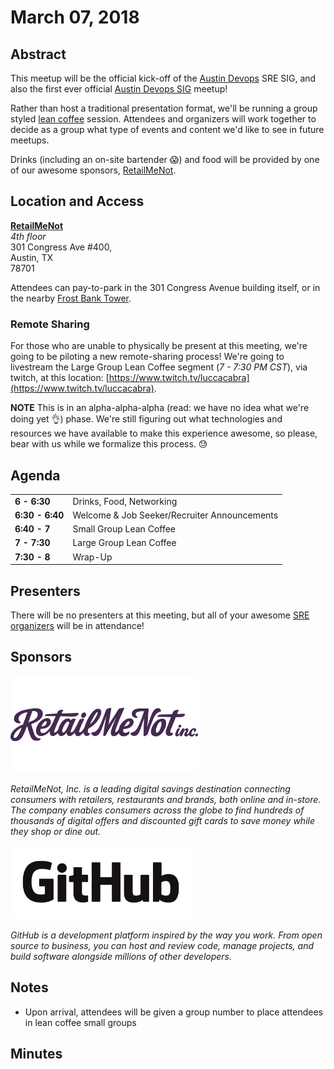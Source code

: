 # March 07, 2018

## Abstract
This meetup will be the official kick-off of the [Austin Devops](https://www.meetup.com/austin-devops) SRE SIG, and also the first ever official [Austin Devops SIG](https://github.com/Austin-Devops/community/tree/master/sigs) meetup!

Rather than host a traditional presentation format, we'll be running a group styled [lean coffee](http://leancoffee.org/) session. Attendees and organizers will work together to decide as a group what type of events and content we'd like to see in future meetups.

Drinks (including an on-site bartender :scream:) and food will be provided by one of our awesome sponsors, [RetailMeNot](https://www.retailmenot.com).


## Location and Access
[**RetailMeNot**](https://www.google.com/maps/place/RetailMeNot,+Inc./@30.2653987,-97.7456477,17z/data=!4m12!1m6!3m5!1s0x8644b501797be9a5:0x4ea05c5cb98939a0!2sRetailMeNot,+Inc.!8m2!3d30.2653941!4d-97.7434537!3m4!1s0x8644b501797be9a5:0x4ea05c5cb98939a0!8m2!3d30.2653941!4d-97.7434537) </br>
_4th floor_</br>
301 Congress Ave #400, </br>
Austin, TX </br>
78701 </br>

Attendees can pay-to-park in the 301 Congress Avenue building itself, or in the nearby [Frost Bank Tower](https://www.google.com/maps/place/Frost+Bank+Tower,+Austin,+TX+78701/@30.2667036,-97.7450048,17z/data=!3m1!5s0x8644b50836932249:0xc9c4cd46a5fa9f50!4m13!1m7!3m6!1s0x8644b508398d21e9:0x6fdbff47608ef52!2sFrost+Bank+Tower,+Austin,+TX+78701!3b1!8m2!3d30.266699!4d-97.7428161!3m4!1s0x8644b508398d21e9:0x6fdbff47608ef52!8m2!3d30.266699!4d-97.7428161).

### Remote Sharing
For those who are unable to physically be present at this meeting, we're going to be piloting a new remote-sharing process! We're going to livestream the Large Group Lean Coffee segment (_7 - 7:30 PM CST_), via twitch, at this location: [https://www.twitch.tv/luccacabra](https://www.twitch.tv/luccacabra). 

**NOTE** This is in an alpha-alpha-alpha (read: we have no idea what we're doing yet :ok_hand:) phase. We're still figuring out what technologies and resources we have available to make this experience awesome, so please, bear with us while we formalize this process. :sweat:

## Agenda
|  |  |
| - |-|
| **6 - 6:30** | Drinks, Food, Networking |
| **6:30 - 6:40**| Welcome & Job Seeker/Recruiter Announcements |
| **6:40 - 7** | Small Group Lean Coffee |
| **7 - 7:30** | Large Group Lean Coffee |
| **7:30 - 8** | Wrap-Up |

## Presenters
There will be no presenters at this meeting, but all of your awesome [SRE organizers](https://github.com/Austin-Devops/community/tree/master/sigs/sre#organizers) will be in attendance!

## Sponsors
<a href="https://www.retailmenot.com/corp/careers/"><img src="https://github.com/Austin-Devops/community/raw/master/sigs/sre/static/RetailMeNot_Logo.png" width="300px"></a><br/>

_RetailMeNot, Inc. is a leading digital savings destination connecting consumers with retailers, restaurants and brands, both online and in-store. The company enables consumers across the globe to find hundreds of thousands of digital offers and discounted gift cards to save money while they shop or dine out._

<a href="https://github.com/about/careers"><img src="https://raw.githubusercontent.com/Austin-Devops/community/master/sigs/sre/static/GitHub_Logo.png" height="118px" width="289px"></a><br/>

_GitHub is a development platform inspired by the way you work. From open source to business, you can host and review code, manage projects, and build software alongside millions of other developers._

## Notes
* Upon arrival, attendees will be given a group number to place attendees in lean coffee small groups

## Minutes
